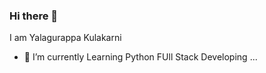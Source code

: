 ### Hi there 👋

I am Yalagurappa Kulakarni

- 🌱 I’m currently Learning Python FUll Stack Developing ...


